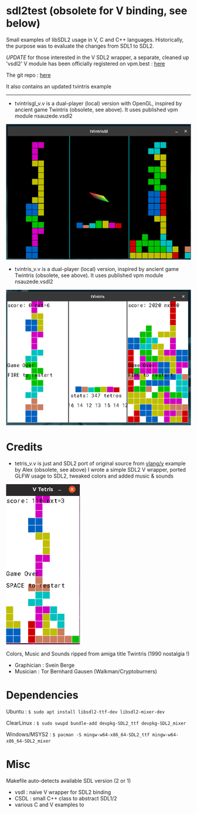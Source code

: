 # sdl2test (obsolete for V binding, see below)
Small examples of libSDL2 usage in V, C and C++ languages.
Historically, the purpose was to evaluate the changes from SDL1 to SDL2.

*UPDATE* for those interested in the V SDL2 wrapper, a separate, cleaned up 'vsdl2' V module has been officially registered on vpm.best : <a href='https://vpm.best/mod/nsauzede.vsdl2'>here</a>

The git repo : <a href='https://github.com/nsauzede/vsdl2'>here</a>

It also contains an updated tvintris example

----

- tvintrisgl_v.v is a dual-player (local) version with OpenGL, inspired by ancient game Twintris (obsolete, see above). It uses published vpm module nsauzede.vsdl2

<img src='https://github.com/nsauzede/sdl2test/blob/master/tvintrisgl.png'>

- tvintris_v.v is a dual-player (local) version, inspired by ancient game Twintris (obsolete, see above). It uses published vpm module nsauzede.vsdl2

<img src='https://github.com/nsauzede/sdl2test/blob/master/tvintris.png'>

# Credits
- tetris_v.v is just and SDL2 port of original source from <a href='https://github.com/vlang/v'>vlang/v</a> example by Alex (obsolete, see above)
I wrote a simple SDL2 V wrapper, ported GLFW usage to SDL2, tweaked colors and added music & sounds

<img src='https://github.com/nsauzede/sdl2test/raw/master/tetris_v.png'>

Colors, Music and Sounds ripped from amiga title Twintris (1990 nostalgia !)
- Graphician : Svein Berge
- Musician : Tor Bernhard Gausen (Walkman/Cryptoburners)

# Dependencies
Ubuntu :
`$ sudo apt install libsdl2-ttf-dev libsdl2-mixer-dev`

ClearLinux :
`$ sudo swupd bundle-add devpkg-SDL2_ttf devpkg-SDL2_mixer`

Windows/MSYS2 :
`$ pacman -S mingw-w64-x86_64-SDL2_ttf mingw-w64-x86_64-SDL2_mixer`


# Misc
Makefile auto-detects available SDL version (2 or 1)

- vsdl : naive V wrapper for SDL2 binding
- CSDL : small C++ class to abstract SDL1/2
- various C and V examples to
